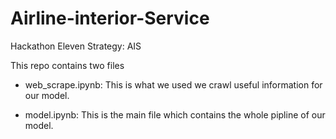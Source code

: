 # Airline-interior-Service
Hackathon Eleven Strategy: AIS

This repo contains two files
- web_scrape.ipynb: This is what we used we crawl useful information for our model.

- model.ipynb: This is the main file which contains the whole pipline of our model.
